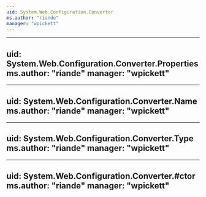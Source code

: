 ```yaml
---
uid: System.Web.Configuration.Converter
ms.author: "riande"
manager: "wpickett"
---
```


---
uid: System.Web.Configuration.Converter.Properties
ms.author: "riande"
manager: "wpickett"
---

---
uid: System.Web.Configuration.Converter.Name
ms.author: "riande"
manager: "wpickett"
---

---
uid: System.Web.Configuration.Converter.Type
ms.author: "riande"
manager: "wpickett"
---

---
uid: System.Web.Configuration.Converter.#ctor
ms.author: "riande"
manager: "wpickett"
---
